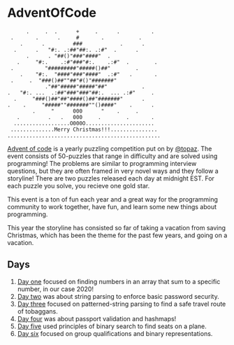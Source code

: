 # AdventOfCode

          .     .  .      +     .      .          .
     .       .      .     #       .           .
        .      .         ###            .      .
      .      .   "#:. .:##"##:. .:#"  .      .
          .      . "##()"###"####"  .
       .     "#:.    .:#"###"#:.    .:#"  .        .
     .          "#########"#####()##"        .
        .    "#:.  "####"###"####"  .:#"   .       .
     .     .  "###()##""##"#()"#######"
                ."##"#####"#####"##"           .
    .   "#:. ...  .:##"###"###"##:.  ... .:#"     .
      .     "###()##"##"####()##"#######"      .
    .    .     "#####""#######""()####"    .      .
            .     "      000      "    .     .
       .         .   .   000     .        .       .
      ..................O000O......................
     ..............Merry Christmas!!!...............
    .................................................

[Advent of code](https://adventofcode.com/) is a yearly puzzling competition put on by [@topaz](https://github.com/topaz). The event consists of 50-puzzles that range in difficulty and are solved using programming! The problems are similar to programming interview questions, but they are often framed in very novel ways and they follow a storyline! There are two puzzles released each day at midnight EST. For each puzzle you solve, you recieve one gold star.

This event is a ton of fun each year and a great way for the programming community to work together, have fun, and learn some new things about programming.

This year the storyline has consisted so far of taking a vacation from saving Christmas, which has been the theme for the past few years, and going on a vacation.

## Days

1. [Day one](https://github.com/kolton-musgrove/Advent-of-Code/tree/master/day%201) focused on finding numbers in an array that sum to a specific number, in our case 2020!
2. [Day two](https://github.com/kolton-musgrove/Advent-of-Code/tree/master/day%202) was about string parsing to enforce basic password security.
3. [Day three](https://github.com/kolton-musgrove/Advent-of-Code/tree/master/day%203) focused on patterned-string parsing to find a safe travel route of tobaggans.
4. [Day four](https://github.com/kolton-musgrove/Advent-of-Code/tree/master/day%204) was about passport validation and hashmaps!
5. [Day five](https://github.com/kolton-musgrove/Advent-of-Code/tree/master/day%205) used principles of binary search to find seats on a plane.
6. [Day six](https://github.com/kolton-musgrove/Advent-of-Code/tree/master/day%206) focused on group qualifications and binary representations.
